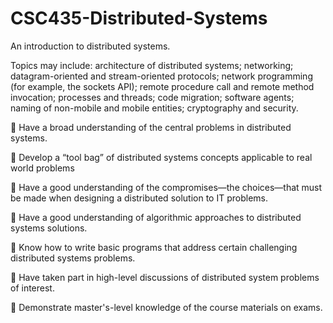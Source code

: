 # CSC435-Distributed-Systems

An introduction to distributed systems. 

Topics may include: architecture of distributed systems; networking; datagram-oriented and stream-oriented protocols; network programming (for example, the sockets API); remote procedure call and remote method invocation; processes and threads; code migration; software agents; naming of non-mobile and mobile entities; cryptography and security.


 Have a broad understanding of the central problems in distributed systems.

 Develop a “tool bag” of distributed systems concepts applicable to real world problems

 Have a good understanding of the compromises—the choices—that must be made when
designing a distributed solution to IT problems.

 Have a good understanding of algorithmic approaches to distributed systems solutions.

 Know how to write basic programs that address certain challenging distributed systems
problems.

 Have taken part in high-level discussions of distributed system problems of interest.

 Demonstrate master's-level knowledge of the course materials on exams.
